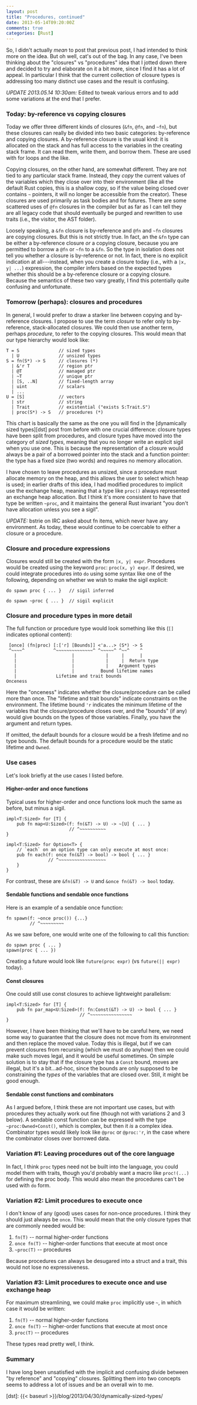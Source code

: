```yaml
---
layout: post
title: "Procedures, continued"
date: 2013-05-14T09:20:00Z
comments: true
categories: [Rust]
---
```


So, I didn't actually *mean* to post that previous post, I had
intended to think more on the idea. But oh well, cat's out of the
bag. In any case, I've been thinking about the "closures" vs
"procedures" idea that I jotted down there and decided to try and
elaborate on it a bit more, since I find it has a lot of appeal. In
particular I think that the current collection of closure types is
addressing too many distinct use cases and the result is confusing.

*UPDATE 2013.05.14 10:30am:* Edited to tweak various errors and to
add some variations at the end that I prefer.

### Today: by-reference vs copying closures

Today we offer three different kinds of closures (`&fn`, `@fn`, and
`~fn`), but these closures can really be divided into two basic
categories: by-reference and copying closures. A by-reference closure
is the usual kind: it is allocated on the stack and has full access to
the variables in the creating stack frame. It can read them, write
them, and borrow them. These are used with for loops and the like.

Copying closures, on the other hand, are somewhat different. They are
not tied to any particular stack frame. Instead, they *copy* the
current values of the variables which they close over into their
environment (like all the default Rust copies, this is a shallow copy,
so if the value being closed over contains `~` pointers, it will no
longer be accessible from the creator). These closures are used
primarily as task bodies and for futures. There are some scattered
uses of `@fn` closures in the compiler but as far as I can tell they
are all legacy code that should eventually be purged and rewritten to
use traits (i.e., the visitor, the AST folder).

Loosely speaking, a `&fn` closure is by-reference and `@fn` and `~fn`
closures are copying closures. But this is not strictly true. In fact,
an the `&fn` type can be either a by-reference closure *or* a copying
closure, because you are permitted to borrow a `@fn` or `~fn` to a
`&fn`.  So the type in isolation does not tell you whether a closure
is by-reference or not. In fact, there is no explicit indication at
all---instead, when you create a closure today (i.e., with a `|x, y|
...`) expression, the compiler infers based on the expected types
whether this should be a by-reference closure or a copying
closure. Because the semantics of these two vary greatly, I find this
potentially quite confusing and unfortunate.

### Tomorrow (perhaps): closures and procedures

In general, I would prefer to draw a starker line between copying and
by-reference closures. I propose to use the term *closure* to refer
only to by-reference, stack-allocated closures. We could then use
another term, perhaps *procedure*, to refer to the copying
closures. This would mean that our type hierarchy would look like:

    T = S               // sized types
      | U               // unsized types
    S = fn(S*) -> S     // closures (*)
      | &'r T           // region ptr
      | @T              // managed ptr
      | ~T              // unique ptr
      | [S, ..N]        // fixed-length array
      | uint            // scalars
      | ...
    U = [S]             // vectors
      | str             // string
      | Trait           // existential ("exists S:Trait.S")
      | proc(S*) -> S   // procedures (*)

This chart is basically the same as the one you will find in the
[dynamically sized types][dst] post from before with one crucial
difference: closure types have been split from procedures, and closure
types have moved into the category of *sized types*, meaning that you
no longer write an explicit sigil when you use one. This is because
the representation of a closure would always be a pair of a borrowed
pointer into the stack and a function pointer: the type has a fixed
size (two words) and requires no memory allocation.

I have chosen to leave procedures as unsized, since a procedure must
allocate memory on the heap, and this allows the user to select which
heap is used; in earlier drafts of this idea, I had modified
procedures to implicit use the exchange heap, meaning that a type like
`proc()` always represented an exchange heap allocation. But I think
it's more consistent to have that type be written `~proc`, and it
maintains the general Rust invariant "you don't have allocation unless
you see a sigil".

*UPDATE:* bstrie on IRC asked about fn items, which never have any
environment. As today, these would continue to be coercable to either
a closure or a procedure.

### Closure and procedure expressions

Closures would still be created with the form `|x, y|
expr`. Procedures would be created using the keyword `proc`: `proc(x,
y) expr`. If desired, we could integrate procedures into `do` using
some syntax like one of the following, depending on whether we wish
to make the sigil explicit:

    do spawn proc { ... }   // sigil inferred
    
    do spawn ~proc { ... }  // sigil explicit
    
### Closure and procedure types in more detail

The full function or procedure type would look something like this
(`[]` indicates optional content):

     [once] (fn|proc) [:['r] [Bounds]] <'a...> (S*) -> S
     ^~~~~^           ^~~~~~~~~~~~~~~^ ^~~~~~^ ^~~^    ^
       |                     |            |     |      |
       |                     |            |     |  Return type
       |                     |            |    Argument types
       |                     |          Bound lifetime names
       |               Lifetime and trait bounds
    Onceness

Here the "onceness" indicates whether the closure/procedure can be
called more than once. The "lifetime and trait bounds" indicate
constraints on the environment. The lifetime bound `'r` indicates the
minimum lifetime of the variables that the closure/procedure closes
over, and the "bounds" (if any) would give bounds on the types of
those variables. Finally, you have the argument and return types.

If omitted, the default bounds for a closure would be a fresh lifetime
and no type bounds. The default bounds for a procedure would be the
static lifetime and `Owned`.

### Use cases

Let's look briefly at the use cases I listed before.

#### Higher-order and once functions

Typical uses for higher-order and once functions look much the same as
before, but minus a sigil.

    impl<T:Sized> for [T] {
        pub fn map<U:Sized>(f: fn(&T) -> U) -> ~[U] { ... }
                            // ^~~~~~~~~~~
    }

    impl<T:Sized> for Option<T> {
        // `each` on an option type can only execute at most once:
        pub fn each(f: once fn(&T) -> bool) -> bool { ... }
                    // ^~~~~~~~~~~~~~~~~~~
        }
    }

For contrast, these are `&fn(&T) -> U` and `&once fn(&T) -> bool` today.

#### Sendable functions and sendable once functions

Here is an example of a sendable once function:

    fn spawn(f: ~once proc()) {...}
             // ^~~~~~~~~~
             
As we saw before, one would write one of the following to call this
function:

    do spawn proc { ... }
    spawn(proc { ... })

Creating a future would look like `future(proc expr)` (vs `future(||
expr)` today).

#### Const closures

One could still use const closures to achieve lightweight parallelism:

    impl<T:Sized> for [T] {
        pub fn par_map<U:Sized>(f: fn:Const(&T) -> U) -> bool { ... }
                                // ^~~~~~~~~~~~~~~~~
    }

However, I have been thinking that we'll have to be careful here, we
need some way to guarantee that the closure does not move from its
environment and then replace the moved value. Today this is illegal,
but if we can prevent closures from recursing (which we must do
anyhow) then we could make such moves legal, and it would be useful
sometimes. On simple solution is to stay that if the closure type has
a `Const` bound, moves are illegal, but it's a bit...ad-hoc, since the
bounds are only supposed to be constraining the *types* of the
variables that are closed over. Still, it might be good enough.

#### Sendable const functions and combinators

As I argued before, I think these are not important use cases, but
with procedures they actually work out fine (though not with
variations 2 and 3 below). A sendable const function can be expressed
with the type `~proc:Owned+Const()`, which is complex, but then it
*is* a complex idea. Combinator types would likely look like `@proc`
or `@proc:'r`, in the case where the combinator closes over borrowed
data.

### Variation #1: Leaving procedures out of the core language

In fact, I think `proc` types need not be built into the language, you
could model them with traits, though you'd probably want a macro like
`proc!(...)` for defining the proc body. This would also mean the
procedures can't be used with `do` form.

### Variation #2: Limit procedures to execute once

I don't know of any (good) uses cases for non-once procedures.  I
think they should just always be `once`. This would mean that the only
closure types that are commonly needed would be:

1. `fn(T)` -- normal higher-order functions
2. `once fn(T)` -- higher-order functions that execute at most once
3. `~proc(T)` -- procedures

Because procedures can always be desugared into a struct and a trait,
this would not lose no expressiveness.

### Variation #3: Limit procedures to execute once and use exchange heap

For maximum streamlining, we could make `proc` implicitly use `~`,
in which case it would be written:

1. `fn(T)` -- normal higher-order functions
2. `once fn(T)` -- higher-order functions that execute at most once
3. `proc(T)` -- procedures

These types read pretty well, I think.

### Summary

I have long been unsatisfied with the implicit and confusing divide
between "by reference" and "copying" closures. Splitting them into two
concepts seems to address a lot of issues and be an overall win to me.

[dst]: {{< baseurl >}}/blog/2013/04/30/dynamically-sized-types/
